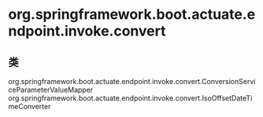 # org.springframework.boot.actuate.endpoint.invoke.convert

## 类

org.springframework.boot.actuate.endpoint.invoke.convert.ConversionServiceParameterValueMapper
org.springframework.boot.actuate.endpoint.invoke.convert.IsoOffsetDateTimeConverter




